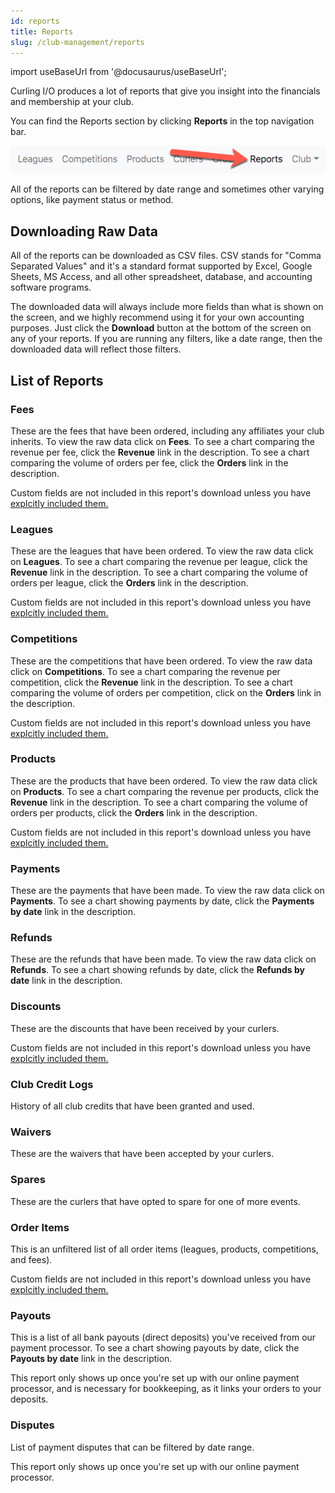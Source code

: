```yaml
---
id: reports
title: Reports
slug: /club-management/reports
---
```

import useBaseUrl from '@docusaurus/useBaseUrl';

Curling I/O produces a lot of reports that give you insight into the financials and membership at your club.

You can find the Reports section by clicking **Reports** in the top navigation bar.

![Reports Navigation](/img/docs/club-management/reports/navigation.png)

All of the reports can be filtered by date range and sometimes other varying options, like payment status or method.


## Downloading Raw Data

All of the reports can be downloaded as CSV files.
CSV stands for "Comma Separated Values" and it's a standard format supported by Excel, Google Sheets, MS Access, and all other spreadsheet, database, and accounting software programs.

The downloaded data will always include more fields than what is shown on the screen, and we highly recommend using it for your own accounting purposes.
Just click the **Download** button at the bottom of the screen on any of your reports.
If you are running any filters, like a date range, then the downloaded data will reflect those filters.


## List of Reports

### Fees

These are the fees that have been ordered, including any affiliates your club inherits.
To view the raw data click on **Fees**.
To see a chart comparing the revenue per fee, click the **Revenue** link in the description.
To see a chart comparing the volume of orders per fee, click the **Orders** link in the description.

Custom fields are not included in this report's download unless you have [explcitly included them.](/docs/club-management/custom-fields#select-relevant-reports)

### Leagues

These are the leagues that have been ordered.
To view the raw data click on **Leagues**.
To see a chart comparing the revenue per league, click the **Revenue** link in the description.
To see a chart comparing the volume of orders per league, click the **Orders** link in the description.

Custom fields are not included in this report's download unless you have [explcitly included them.](/docs/club-management/custom-fields#select-relevant-reports)

### Competitions

These are the competitions that have been ordered.
To view the raw data click on **Competitions**.
To see a chart comparing the revenue per competition, click the **Revenue** link in the description.
To see a chart comparing the volume of orders per competition, click on the **Orders** link in the description.

Custom fields are not included in this report's download unless you have [explcitly included them.](/docs/club-management/custom-fields#select-relevant-reports)

### Products

These are the products that have been ordered.
To view the raw data click on **Products**.
To see a chart comparing the revenue per products, click the **Revenue** link in the description.
To see a chart comparing the volume of orders per products, click the **Orders** link in the description.

Custom fields are not included in this report's download unless you have [explcitly included them.](/docs/club-management/custom-fields#select-relevant-reports)

### Payments

These are the payments that have been made.
To view the raw data click on **Payments**.
To see a chart showing payments by date, click the **Payments by date** link in the description.


### Refunds

These are the refunds that have been made.
To view the raw data click on **Refunds**.
To see a chart showing refunds by date, click the **Refunds by date** link in the description.


### Discounts

These are the discounts that have been received by your curlers.

Custom fields are not included in this report's download unless you have [explcitly included them.](/docs/club-management/custom-fields#select-relevant-reports)


### Club Credit Logs

History of all club credits that have been granted and used.


### Waivers

These are the waivers that have been accepted by your curlers.


### Spares

These are the curlers that have opted to spare for one of more events.


### Order Items

This is an unfiltered list of all order items (leagues, products, competitions, and fees).

Custom fields are not included in this report's download unless you have [explcitly included them.](/docs/club-management/custom-fields#select-relevant-reports)


### Payouts

This is a list of all bank payouts (direct deposits) you've received from our payment processor.
To see a chart showing payouts by date, click the **Payouts by date** link in the description.

This report only shows up once you're set up with our online payment processor, and is necessary for bookkeeping, as it links your orders to your deposits.


### Disputes

List of payment disputes that can be filtered by date range.

This report only shows up once you're set up with our online payment processor.
